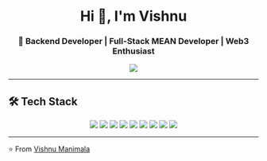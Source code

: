 <h1 align="center">Hi 👋, I'm Vishnu</h1>
<h3 align="center">🚀 Backend Developer | Full-Stack MEAN Developer | Web3 Enthusiast</h3>

<p align="center">
  <img src="https://readme-typing-svg.herokuapp.com?size=22&center=true&vCenter=true&width=550&lines=Backend+Developer+%7C+System+Design+Learner;MEAN+Stack+%7C+NestJS+%7C+Microservices;Payments+%7C+Web3+%7C+Blockchain+Integration;Always+Learning+%7C+Building+%7C+Growing">
</p>

---

## 🛠 Tech Stack
<p align="center">
  <img src="https://img.shields.io/badge/Node.js-339933?style=for-the-badge&logo=nodedotjs&logoColor=white"/>
  <img src="https://img.shields.io/badge/NestJS-E0234E?style=for-the-badge&logo=nestjs&logoColor=white"/>
  <img src="https://img.shields.io/badge/Express.js-000000?style=for-the-badge&logo=express&logoColor=white"/>
  <img src="https://img.shields.io/badge/Angular-DD0031?style=for-the-badge&logo=angular&logoColor=white"/>
  <img src="https://img.shields.io/badge/TypeScript-3178C6?style=for-the-badge&logo=typescript&logoColor=white"/>
  <img src="https://img.shields.io/badge/MongoDB-4EA94B?style=for-the-badge&logo=mongodb&logoColor=white"/>
  <img src="https://img.shields.io/badge/Redis-DC382D?style=for-the-badge&logo=redis&logoColor=white"/>
  <img src="https://img.shields.io/badge/Docker-2496ED?style=for-the-badge&logo=docker&logoColor=white"/>
  <img src="https://img.shields.io/badge/Kafka-231F20?style=for-the-badge&logo=apachekafka&logoColor=white"/>
</p>

---

⭐️ From [Vishnu Manimala](https://github.com/vishnumanimala)
